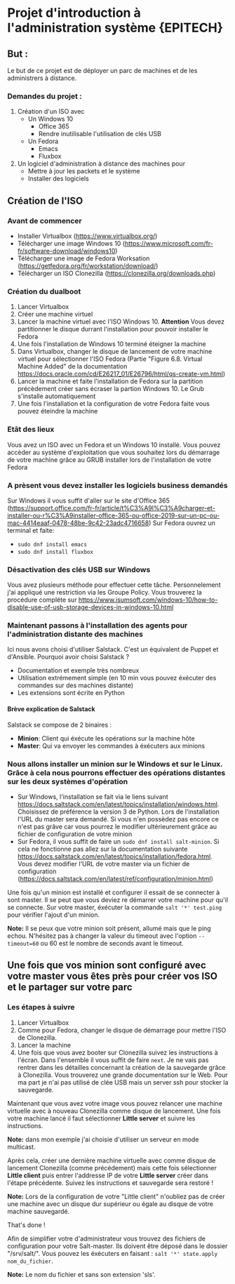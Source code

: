 # Projet d'introduction à l'administration système {EPITECH}

## But :
Le but de ce projet est de déployer un parc de machines et de les administrers à distance.

### Demandes du projet :
1. Création d'un ISO avec 
   * Un Windows 10
     * Office 365
     * Rendre inutilisable l'utilisation de clés USB
   * Un Fedora
     * Emacs
     * Fluxbox
2. Un logiciel d'administration à distance des machines pour
   * Mettre à jour les packets et le système
   * Installer des logiciels
  
## Création de l'ISO

### Avant de commencer
* Installer Virtualbox (https://www.virtualbox.org/)
* Télécharger une image Windows 10 (https://www.microsoft.com/fr-fr/software-download/windows10)
* Télécharger une image de Fedora Worksation (https://getfedora.org/fr/workstation/download/)
* Télécharger un ISO Clonezilla (https://clonezilla.org/downloads.php)

### Création du dualboot
1. Lancer Virtualbox
2. Créer une machine virtuel
3. Lancer la machine virtuel avec l'ISO Windows 10. **Attention** Vous devez partitionner le disque durrant l'installation pour pouvoir installer le Fedora
4. Une fois l'installation de Windows 10 terminé éteigner la machine
5. Dans Virtualbox, changer le disque de lancement de votre machine virtuel pour sélectionner l'ISO Fedora (Partie "Figure 6.8. Virtual Machine Added" de la documentation https://docs.oracle.com/cd/E26217_01/E26796/html/qs-create-vm.html)
6. Lancer la machine et faite l'installation de Fedora sur la partition précèdement créer sans écraser la partion Windows 10. Le Grub s'installe automatiquement
7. Une fois l'installation et la configuration de votre Fedora faite vous pouvez éteindre la machine

### Etât des lieux
Vous avez un ISO avec un Fedora et un Windows 10 installé. Vous pouvez accèder au système d'exploitation que vous souhaitez lors du démarrage de votre machine grâce au GRUB installer lors de l'installation de votre Fedora

### A prèsent vous devez installer les logiciels business demandés
Sur Windows il vous suffit d'aller sur le site d'Office 365 (https://support.office.com/fr-fr/article/t%C3%A9l%C3%A9charger-et-installer-ou-r%C3%A9installer-office-365-ou-office-2019-sur-un-pc-ou-mac-4414eaaf-0478-48be-9c42-23adc4716658)
Sur Fedora ouvrez un terminal et faite:
- `sudo dnf install emacs`
- `sudo dnf install fluxbox`

### Désactivation des clés USB sur Windows
Vous avez plusieurs méthode pour effectuer cette tâche. Personnelement j'ai appliqué une restriction via les Groupe Policy. Vous trouverez la procédure compléte sur https://www.isumsoft.com/windows-10/how-to-disable-use-of-usb-storage-devices-in-windows-10.html

### Maintenant passons à l'installation des agents pour l'administration distante des machines
Ici nous avons choisi d'utiliser Salstack. C'est un équivalent de Puppet et d'Ansible.
Pourquoi avoir choisi Salstack ?
- Documentation et exemple très nombreux
- Utilisation extrémement simple (en 10 min vous pouvez éxécuter des commandes sur des machines distante)
- Les extensions sont écrite en Python

#### Brève explication de Salstack
Salstack se compose de 2 binaires :
- __Minion__: Client qui éxécute les opérations sur la machine hôte
- __Master__: Qui va envoyer les commandes à éxécuters aux minions

### Nous allons installer un minion sur le Windows et sur le Linux. Grâce à cela nous pourrons effectuer des opérations distantes sur les deux systèmes d'opération
- Sur Windows, l'installation se fait via le liens suivant https://docs.saltstack.com/en/latest/topics/installation/windows.html. Choisissez de préférence la version 3 de Python. Lors de l'installation l'URL du master sera demandé. Si vous n'en possèdez pas encore ce n'est pas grâve car vous pourrez le modifier ultérieurement grâce au fichier de configuration de votre minion
- Sur Fedora, il vous suffit de faire un `sudo dnf install salt-minion`. Si cela ne fonctionne pas allez sur la documentation suivante https://docs.saltstack.com/en/latest/topics/installation/fedora.html. Vous devez modifier l'URL de votre master via un fichier de configuration (https://docs.saltstack.com/en/latest/ref/configuration/minion.html)

Une fois qu'un minion est installé et configurer il essait de se connecter à sont master. Il se peut que vous deviez re démarrer votre machine pour qu'il se connecte.
Sur votre master, éxécuter la commande `salt '*' test.ping` pour vérifier l'ajout d'un minion. 

__Note:__ Il se peux que votre minion soit présent, allumé mais que le ping echou. N'hésitez pas à changer la valeur du timeout avec l'option `--timeout=60` ou 60 est le nombre de seconds avant le timeout.


## Une fois que vos minion sont configuré avec votre master vous êtes près pour créer vos ISO et le partager sur votre parc

### Les étapes à suivre
1. Lancer Virtualbox
2. Comme pour Fedora, changer le disque de démarrage pour mettre l'ISO de Clonezilla.
3. Lancer la machine
4. Une fois que vous avez booter sur Clonezilla suivez les instructions à l'écran. Dans l'ensemble il vous suffit de faire `next`.
Je ne vais pas rentrer dans les détailles concernant la création de la sauvegarde grâce à Clonezilla. Vous trouverez une grande documentation sur le Web. Pour ma part je n'ai pas utilisé de clée USB mais un server ssh pour stocker la sauvegarde.

Maintenant que vous avez votre image vous pouvez relancer une machine virtuelle avec à nouveau Clonezilla comme disque de lancement.
Une fois votre machine lancé il faut sélectionner __Little server__ et suivre les instructions. 

__Note:__ dans mon exemple j'ai choisie d'utiliser un serveur en mode multicast.

Après cela, créer une dernière machine virtuelle avec comme disque de lancement Clonezilla (comme précédement) mais cette fois sélectionner __Little client__ puis entrer l'addresse IP de votre __Little server__ créer dans l'étape précédente. Suivez les instructions et sauvegarde sera restoré !

__Note:__ Lors de la configuration de votre "Little client" n'oubliez pas de créer une machine avec un disque dur supérieur ou égale au disque de votre machine sauvegardé.

That's done !

Afin de simplifier votre d'administrateur vous trouvez des fichiers de configuration pour votre Salt-master. Ils doivent être déposé dans le dossier "/srv/salt/". Vous pouvez les éxécuters en faisant : `salt '*' state.apply nom_du_fichier`. 

__Note:__ Le nom du fichier et sans son extension 'sls'.

